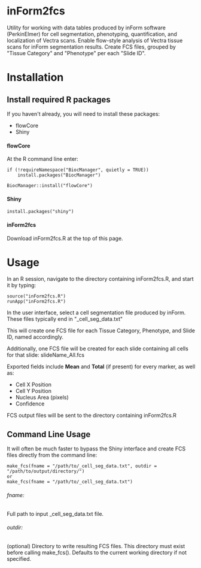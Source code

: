 # inForm2fcs
Utility for working with data tables produced by inForm software (PerkinElmer) for cell segmentation, phenotyping, quantification, and localization of Vectra scans.
Enable flow-style analysis of Vectra tissue scans for inForm segmentation results.
Create FCS files, grouped by "Tissue Category" and "Phenotype" per each "Slide ID".

# Installation


## Install required R packages

If you haven't already, you will need to install these packages:
* flowCore
* Shiny

#### flowCore
At the R command line enter:
```
if (!requireNamespace("BiocManager", quietly = TRUE))
    install.packages("BiocManager")

BiocManager::install("flowCore")
```

#### Shiny
```
install.packages("shiny")
```


#### inForm2fcs
Download inForm2fcs.R at the top of this page.



# Usage

In an R session, navigate to the directory containing inForm2fcs.R, and start it by typing:

```
source("inForm2fcs.R")
runApp("inForm2fcs.R")
```

In the user interface, select a cell segmentation file produced by inForm. These files typically end in "\_cell\_seg\_data.txt"

This will create one FCS file for each Tissue Category, Phenotype, and Slide ID, named accordingly.

Additionally, one FCS file will be created for each slide containing all cells for that slide: slideName\_All.fcs

Exported fields include __Mean__ and __Total__ (if present) for every marker, as well as:
* Cell X Position
* Cell Y Position
* Nucleus Area (pixels)
* Confidence

FCS output files will be sent to the directory containing inForm2fcs.R



## Command Line Usage
It will often be much faster to bypass the Shiny interface and create FCS files directly from the command line:
```
make_fcs(fname = "/path/to/_cell_seg_data.txt", outdir = "/path/to/output/directory/")
or
make_fcs(fname = "/path/to/_cell_seg_data.txt")
```
###### fname:  
Full path to input \_cell\_seg\_data.txt file.
###### outdir:  
(optional) Directory to write resulting FCS files. This directory must exist before calling make\_fcs(). Defaults to the current working directory if not specified.





